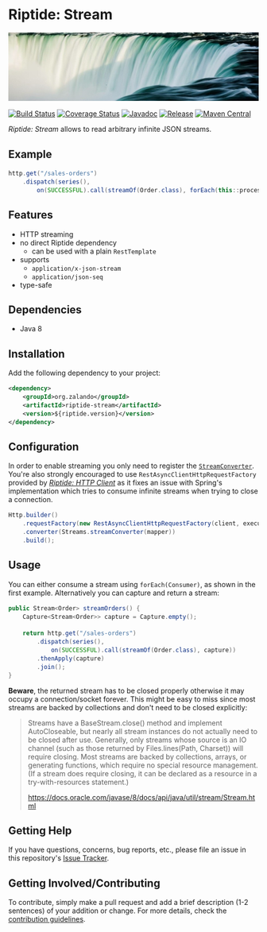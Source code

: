 # Riptide: Stream

[![Waterfall](../docs/waterfall.jpg)](https://pixabay.com/en/waterfalls-river-stream-water-691917/)

[![Build Status](https://img.shields.io/travis/zalando/riptide.svg)](https://travis-ci.org/zalando/riptide)
[![Coverage Status](https://img.shields.io/coveralls/zalando/riptide.svg)](https://coveralls.io/r/zalando/riptide)
[![Javadoc](https://www.javadoc.io/badge/org.zalando/riptide-stream.svg)](http://www.javadoc.io/doc/org.zalando/riptide-stream)
[![Release](https://img.shields.io/github/release/zalando/riptide.svg)](https://github.com/zalando/riptide/releases)
[![Maven Central](https://img.shields.io/maven-central/v/org.zalando/riptide-capture.svg)](https://maven-badges.herokuapp.com/maven-central/org.zalando/riptide-stream)

*Riptide: Stream* allows to read arbitrary infinite JSON streams.

## Example

```java
http.get("/sales-orders")
    .dispatch(series(),
        on(SUCCESSFUL).call(streamOf(Order.class), forEach(this::process)));
```

## Features

- HTTP streaming
- no direct Riptide dependency
  - can be used with a plain `RestTemplate`
- supports
  - `application/x-json-stream`
  - `application/json-seq`
- type-safe

## Dependencies

- Java 8

## Installation

Add the following dependency to your project:

```xml
<dependency>
    <groupId>org.zalando</groupId>
    <artifactId>riptide-stream</artifactId>
    <version>${riptide.version}</version>
</dependency>
```

## Configuration

In order to enable streaming you only need to register the
[`StreamConverter`](src/main/java/org/zalando/riptide/stream/StreamConverter.java). You're also strongly encouraged to
use `RestAsyncClientHttpRequestFactory` provided by [*Riptide: HTTP Client*](../riptide-httpclient) as it fixes an
issue with Spring's implementation which tries to consume infinite streams when trying to close a connection.

```java
Http.builder()
    .requestFactory(new RestAsyncClientHttpRequestFactory(client, executor))
    .converter(Streams.streamConverter(mapper))
    .build();
```

## Usage

You can either consume a stream using `forEach(Consumer)`, as shown in the first example.
Alternatively you can capture and return a stream:

```java
public Stream<Order> streamOrders() {
    Capture<Stream<Order>> capture = Capture.empty();
    
    return http.get("/sales-orders")
        .dispatch(series(),
            on(SUCCESSFUL).call(streamOf(Order.class), capture))
        .thenApply(capture)
        .join();
}
```

**Beware**, the returned stream has to be closed properly otherwise it may occupy a connection/socket forever. This 
might be easy to miss since most streams are backed by collections and don't need to be closed explicitly:

> Streams have a BaseStream.close() method and implement AutoCloseable, but nearly all stream instances do not actually
need to be closed after use. Generally, only streams whose source is an IO channel (such as those returned by
Files.lines(Path, Charset)) will require closing. Most streams are backed by collections, arrays, or generating
functions, which require no special resource management. (If a stream does require closing, it can be declared as a
resource in a try-with-resources statement.)
>
> https://docs.oracle.com/javase/8/docs/api/java/util/stream/Stream.html

## Getting Help

If you have questions, concerns, bug reports, etc., please file an issue in this repository's [Issue Tracker](../../../../issues).

## Getting Involved/Contributing

To contribute, simply make a pull request and add a brief description (1-2 sentences) of your addition or change. For
more details, check the [contribution guidelines](../CONTRIBUTING.md).
